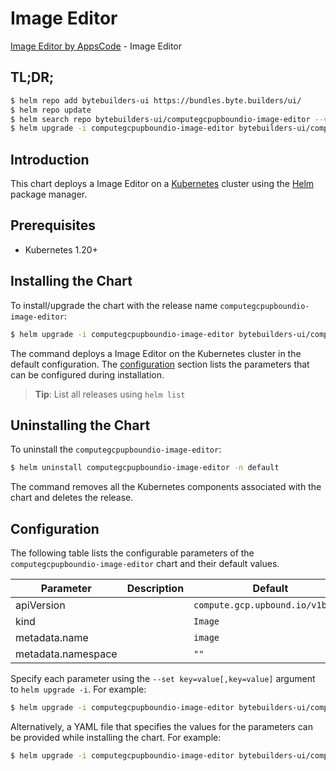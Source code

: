 # Image Editor

[Image Editor by AppsCode](https://byte.builders) - Image Editor

## TL;DR;

```bash
$ helm repo add bytebuilders-ui https://bundles.byte.builders/ui/
$ helm repo update
$ helm search repo bytebuilders-ui/computegcpupboundio-image-editor --version=v0.4.18
$ helm upgrade -i computegcpupboundio-image-editor bytebuilders-ui/computegcpupboundio-image-editor -n default --create-namespace --version=v0.4.18
```

## Introduction

This chart deploys a Image Editor on a [Kubernetes](http://kubernetes.io) cluster using the [Helm](https://helm.sh) package manager.

## Prerequisites

- Kubernetes 1.20+

## Installing the Chart

To install/upgrade the chart with the release name `computegcpupboundio-image-editor`:

```bash
$ helm upgrade -i computegcpupboundio-image-editor bytebuilders-ui/computegcpupboundio-image-editor -n default --create-namespace --version=v0.4.18
```

The command deploys a Image Editor on the Kubernetes cluster in the default configuration. The [configuration](#configuration) section lists the parameters that can be configured during installation.

> **Tip**: List all releases using `helm list`

## Uninstalling the Chart

To uninstall the `computegcpupboundio-image-editor`:

```bash
$ helm uninstall computegcpupboundio-image-editor -n default
```

The command removes all the Kubernetes components associated with the chart and deletes the release.

## Configuration

The following table lists the configurable parameters of the `computegcpupboundio-image-editor` chart and their default values.

|     Parameter      | Description |                   Default                   |
|--------------------|-------------|---------------------------------------------|
| apiVersion         |             | <code>compute.gcp.upbound.io/v1beta1</code> |
| kind               |             | <code>Image</code>                          |
| metadata.name      |             | <code>image</code>                          |
| metadata.namespace |             | <code>""</code>                             |


Specify each parameter using the `--set key=value[,key=value]` argument to `helm upgrade -i`. For example:

```bash
$ helm upgrade -i computegcpupboundio-image-editor bytebuilders-ui/computegcpupboundio-image-editor -n default --create-namespace --version=v0.4.18 --set apiVersion=compute.gcp.upbound.io/v1beta1
```

Alternatively, a YAML file that specifies the values for the parameters can be provided while
installing the chart. For example:

```bash
$ helm upgrade -i computegcpupboundio-image-editor bytebuilders-ui/computegcpupboundio-image-editor -n default --create-namespace --version=v0.4.18 --values values.yaml
```
